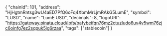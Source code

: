 {
  "chainId": 101,
  "address": "HjHgtmRntsg3wU4aED7PfQ6oFq4XbmMrLjmRAkG5LumE",
  "symbol": "LUSD",
  "name": "LumE USD",
  "decimals": 8,
  "logoURI": "https://gateway.pinata.cloud/ipfs/bafybeifqn76mz2ctuzludo6uv4v5wm76zjc6oinfg7ez2sqpuk5ig6rzaa",
  "tags": ["stablecoin"]
}